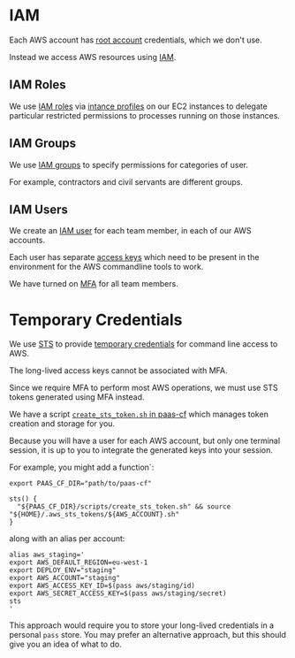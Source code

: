# IAM

Each AWS account has [root account](http://docs.aws.amazon.com/general/latest/gr/root-vs-iam.html) credentials, which we don't use.

Instead we access AWS resources using [IAM](http://docs.aws.amazon.com/IAM/latest/UserGuide/introduction.html).

## IAM Roles

We use [IAM roles](http://docs.aws.amazon.com/IAM/latest/UserGuide/id_roles.html) via [intance profiles](http://docs.aws.amazon.com/IAM/latest/UserGuide/id_roles_use_switch-role-ec2_instance-profiles.html) on our EC2 instances to delegate particular restricted permissions to processes running on those instances.

## IAM Groups

We use [IAM groups](http://docs.aws.amazon.com/IAM/latest/UserGuide/id_groups.html) to specify permissions for categories of user.

For example, contractors and civil servants are different groups.

## IAM Users

We create an [IAM user](http://docs.aws.amazon.com/IAM/latest/UserGuide/id_users.html) for each team member, in each of our AWS accounts.

Each user has separate [access keys](http://docs.aws.amazon.com/IAM/latest/UserGuide/id_credentials_access-keys.html) which need to be present in the environment for the AWS commandline tools to work.

We have turned on [MFA](http://docs.aws.amazon.com/IAM/latest/UserGuide/id_credentials_mfa.html) for all team members.

# Temporary Credentials

We use [STS](http://docs.aws.amazon.com/STS/latest/APIReference/API_GetSessionToken.html) to provide [temporary credentials](http://docs.aws.amazon.com/IAM/latest/UserGuide/id_credentials_temp.html) for command line access to AWS.

The long-lived access keys cannot be associated with MFA.

Since we require MFA to perform most AWS operations, we must use STS tokens generated using MFA instead.

We have a script [`create_sts_token.sh` in paas-cf](https://github.com/alphagov/paas-cf/blob/master/scripts/create_sts_token.sh) which manages token creation and storage for you.

Because you will have a user for each AWS account, but only one terminal session, it is up to you to integrate the generated keys into your session.

For example, you might add a function`:
```
export PAAS_CF_DIR="path/to/paas-cf"

sts() {
  "${PAAS_CF_DIR}/scripts/create_sts_token.sh" && source "${HOME}/.aws_sts_tokens/${AWS_ACCOUNT}.sh"
}
```

along with an alias per account:
```
alias aws_staging='
export AWS_DEFAULT_REGION=eu-west-1
export DEPLOY_ENV="staging"
export AWS_ACCOUNT="staging"
export AWS_ACCESS_KEY_ID=$(pass aws/staging/id)
export AWS_SECRET_ACCESS_KEY=$(pass aws/staging/secret)
sts
'
```

This approach would require you to store your long-lived credentials in a personal `pass` store. You may prefer an alternative approach, but this should give you an idea of what to do.

